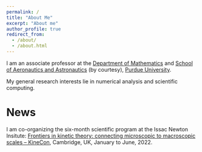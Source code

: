 ```yaml
---
permalink: /
title: "About Me"
excerpt: "About me"
author_profile: true
redirect_from: 
  - /about/
  - /about.html
---
```


I am an associate professor at the [Department of Mathematics](https://www.math.purdue.edu) 
and [School of Aeronautics and Astronautics](https://engineering.purdue.edu/AAE) (by courtesy), [Purdue University](https://www.purdue.edu). 

My general research interests lie in numerical analysis and scientific computing.

News
======
I am co-organizing the six-month scientific program at the Issac Newton Insitute: [Frontiers in kinetic theory: connecting microscopic to macroscopic scales – KineCon](https://www.newton.ac.uk/event/fkt/), Cambridge, UK, January to June, 2022.
